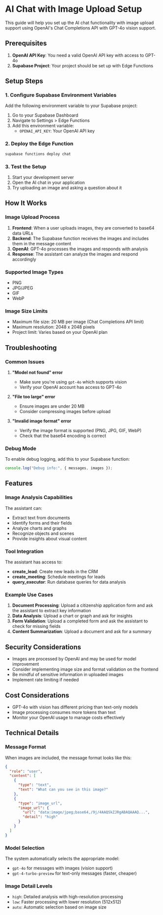 # AI Chat with Image Upload Setup

This guide will help you set up the AI chat functionality with image upload support using OpenAI's Chat Completions API with GPT-4o vision support.

## Prerequisites

1. **OpenAI API Key**: You need a valid OpenAI API key with access to GPT-4o
2. **Supabase Project**: Your project should be set up with Edge Functions

## Setup Steps

### 1. Configure Supabase Environment Variables

Add the following environment variable to your Supabase project:

1. Go to your Supabase Dashboard
2. Navigate to Settings > Edge Functions
3. Add this environment variable:
   - `OPENAI_API_KEY`: Your OpenAI API key

### 2. Deploy the Edge Function

```bash
supabase functions deploy chat
```

### 3. Test the Setup

1. Start your development server
2. Open the AI chat in your application
3. Try uploading an image and asking a question about it

## How It Works

### Image Upload Process

1. **Frontend**: When a user uploads images, they are converted to base64 data URLs
2. **Backend**: The Supabase function receives the images and includes them in the message content
3. **OpenAI**: GPT-4o processes the images and responds with analysis
4. **Response**: The assistant can analyze the images and respond accordingly

### Supported Image Types

- PNG
- JPG/JPEG
- GIF
- WebP

### Image Size Limits

- Maximum file size: 20 MB per image (Chat Completions API limit)
- Maximum resolution: 2048 x 2048 pixels
- Project limit: Varies based on your OpenAI plan

## Troubleshooting

### Common Issues

1. **"Model not found" error**

   - Make sure you're using `gpt-4o` which supports vision
   - Verify your OpenAI account has access to GPT-4o

2. **"File too large" error**

   - Ensure images are under 20 MB
   - Consider compressing images before upload

3. **"Invalid image format" error**
   - Verify the image format is supported (PNG, JPG, GIF, WebP)
   - Check that the base64 encoding is correct

### Debug Mode

To enable debug logging, add this to your Supabase function:

```typescript
console.log("Debug info:", { messages, images });
```

## Features

### Image Analysis Capabilities

The assistant can:

- Extract text from documents
- Identify forms and their fields
- Analyze charts and graphs
- Recognize objects and scenes
- Provide insights about visual content

### Tool Integration

The assistant has access to:

- **create_lead**: Create new leads in the CRM
- **create_meeting**: Schedule meetings for leads
- **query_executor**: Run database queries for data analysis

### Example Use Cases

1. **Document Processing**: Upload a citizenship application form and ask the assistant to extract key information
2. **Data Analysis**: Upload a chart or graph and ask for insights
3. **Form Validation**: Upload a completed form and ask the assistant to check for missing fields
4. **Content Summarization**: Upload a document and ask for a summary

## Security Considerations

- Images are processed by OpenAI and may be used for model improvement
- Consider implementing image size and format validation on the frontend
- Be mindful of sensitive information in uploaded images
- Implement rate limiting if needed

## Cost Considerations

- GPT-4o with vision has different pricing than text-only models
- Image processing consumes more tokens than text
- Monitor your OpenAI usage to manage costs effectively

## Technical Details

### Message Format

When images are included, the message format looks like this:

```json
{
  "role": "user",
  "content": [
    {
      "type": "text",
      "text": "What can you see in this image?"
    },
    {
      "type": "image_url",
      "image_url": {
        "url": "data:image/jpeg;base64,/9j/4AAQSkZJRgABAQAAAQ...",
        "detail": "high"
      }
    }
  ]
}
```

### Model Selection

The system automatically selects the appropriate model:

- `gpt-4o` for messages with images (vision support)
- `gpt-4-turbo-preview` for text-only messages (faster, cheaper)

### Image Detail Levels

- `high`: Detailed analysis with high-resolution processing
- `low`: Faster processing with lower resolution (512x512)
- `auto`: Automatic selection based on image size
